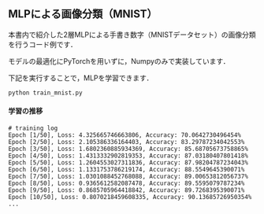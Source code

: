 ## MLPによる画像分類（MNIST）

本書内で紹介した2層MLPによる手書き数字（MNISTデータセット）の画像分類を行うコード例です．

モデルの最適化にPyTorchを用いずに，Numpyのみで実装しています．

下記を実行することで，MLPを学習できます．
```
python train_mnist.py
```

#### 学習の推移
```
# training log
Epoch [1/50], Loss: 4.325665746663806, Accuracy: 70.0642730496454%
Epoch [2/50], Loss: 2.105386336164403, Accuracy: 83.29787234042553%
Epoch [3/50], Loss: 1.6802360885934369, Accuracy: 85.68705673758865%
Epoch [4/50], Loss: 1.4313332902819353, Accuracy: 87.03180407801418%
Epoch [5/50], Loss: 1.2604553027311836, Accuracy: 87.98204787234043%
Epoch [6/50], Loss: 1.1331753786219174, Accuracy: 88.5549645390071%
Epoch [7/50], Loss: 1.0301088452768088, Accuracy: 89.00653812056737%
Epoch [8/50], Loss: 0.9365612582087478, Accuracy: 89.5595079787234%
Epoch [9/50], Loss: 0.8685705964418842, Accuracy: 89.7268395390071%
Epoch [10/50], Loss: 0.8070218459608335, Accuracy: 90.13685726950354%
...
```

